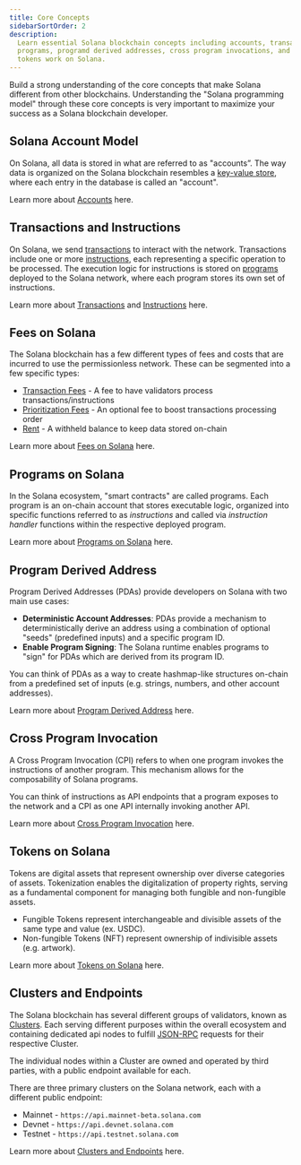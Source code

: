 ```yaml
---
title: Core Concepts
sidebarSortOrder: 2
description:
  Learn essential Solana blockchain concepts including accounts, transactions,
  programs, programd derived addresses, cross program invocations, and how
  tokens work on Solana.
---
```


Build a strong understanding of the core concepts that make Solana different
from other blockchains. Understanding the "Solana programming model" through
these core concepts is very important to maximize your success as a Solana
blockchain developer.

## Solana Account Model

On Solana, all data is stored in what are referred to as "accounts”. The way
data is organized on the Solana blockchain resembles a
[key-value store](https://en.wikipedia.org/wiki/Key%E2%80%93value_database),
where each entry in the database is called an "account".

Learn more about [Accounts](/docs/core/accounts.md) here.

## Transactions and Instructions

On Solana, we send [transactions](/docs/core/transactions#transaction) to
interact with the network. Transactions include one or more
[instructions](/docs/core/transactions#instruction), each representing a
specific operation to be processed. The execution logic for instructions is
stored on [programs](/docs/core/programs) deployed to the Solana network, where
each program stores its own set of instructions.

Learn more about [Transactions](/docs/core/transactions.md) and
[Instructions](/docs/core/transactions.md#instruction) here.

## Fees on Solana

The Solana blockchain has a few different types of fees and costs that are
incurred to use the permissionless network. These can be segmented into a few
specific types:

- [Transaction Fees](/docs/core/fees.md#transaction-fees) - A fee to have
  validators process transactions/instructions
- [Prioritization Fees](/docs/core/fees.md#prioritization-fees) - An optional
  fee to boost transactions processing order
- [Rent](/docs/core/fees.md#rent) - A withheld balance to keep data stored
  on-chain

Learn more about [Fees on Solana](/docs/core/fees.md) here.

## Programs on Solana

In the Solana ecosystem, "smart contracts" are called programs. Each program is
an on-chain account that stores executable logic, organized into specific
functions referred to as _instructions_ and called via _instruction handler_
functions within the respective deployed program.

Learn more about [Programs on Solana](/docs/core/programs.md) here.

## Program Derived Address

Program Derived Addresses (PDAs) provide developers on Solana with two main use
cases:

- **Deterministic Account Addresses**: PDAs provide a mechanism to
  deterministically derive an address using a combination of optional "seeds"
  (predefined inputs) and a specific program ID.
- **Enable Program Signing**: The Solana runtime enables programs to "sign" for
  PDAs which are derived from its program ID.

You can think of PDAs as a way to create hashmap-like structures on-chain from a
predefined set of inputs (e.g. strings, numbers, and other account addresses).

Learn more about [Program Derived Address](/docs/core/pda.md) here.

## Cross Program Invocation

A Cross Program Invocation (CPI) refers to when one program invokes the
instructions of another program. This mechanism allows for the composability of
Solana programs.

You can think of instructions as API endpoints that a program exposes to the
network and a CPI as one API internally invoking another API.

Learn more about [Cross Program Invocation](/docs/core/cpi.md) here.

## Tokens on Solana

Tokens are digital assets that represent ownership over diverse categories of
assets. Tokenization enables the digitalization of property rights, serving as a
fundamental component for managing both fungible and non-fungible assets.

- Fungible Tokens represent interchangeable and divisible assets of the same
  type and value (ex. USDC).
- Non-fungible Tokens (NFT) represent ownership of indivisible assets (e.g.
  artwork).

Learn more about [Tokens on Solana](/docs/core/tokens.md) here.

## Clusters and Endpoints

The Solana blockchain has several different groups of validators, known as
[Clusters](/docs/core/clusters.md). Each serving different purposes within the
overall ecosystem and containing dedicated api nodes to fulfill
[JSON-RPC](/docs/rpc/index.mdx) requests for their respective Cluster.

The individual nodes within a Cluster are owned and operated by third parties,
with a public endpoint available for each.

There are three primary clusters on the Solana network, each with a different
public endpoint:

- Mainnet - `https://api.mainnet-beta.solana.com`
- Devnet - `https://api.devnet.solana.com`
- Testnet - `https://api.testnet.solana.com`

Learn more about [Clusters and Endpoints](/docs/core/clusters.md) here.
